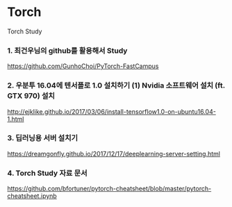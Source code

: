 # Torch
Torch Study
### 1. 최건우님의 github를 활용해서 Study 
https://github.com/GunhoChoi/PyTorch-FastCampus

### 2. 우분투 16.04에 텐서플로 1.0 설치하기 (1) Nvidia 소프트웨어 설치 (ft. GTX 970) 설치
http://ejklike.github.io/2017/03/06/install-tensorflow1.0-on-ubuntu16.04-1.html

### 3. 딥러닝용 서버 설치기
https://dreamgonfly.github.io/2017/12/17/deeplearning-server-setting.html

### 4. Torch Study 자료 문서
https://github.com/bfortuner/pytorch-cheatsheet/blob/master/pytorch-cheatsheet.ipynb
